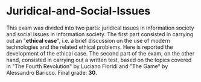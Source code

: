# Juridical-and-Social-Issues

This exam was divided into two parts: juridical issues in information society and social issues in information society. The first part consisted in carrying out an "**ethical case**", i.e. a brief discussion on the use of modern technologies and the related ethical problems. Here is reported the development of the ethical case.
The second part of the exam, on the other hand, consisted in carrying out a written test, based on the topics covered in "The Fourth Revolution" by Luciano Floridi and "The Game" by Alessandro Baricco. 
Final grade: **30**.
